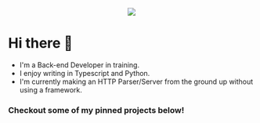 <p align="center">
  <img src="https://api.boot.dev/v1/users/public/ee21e1fb-6675-4b13-93dd-b05f14c93fb8/thumbnail" >
</p>

# Hi there 👋

- I'm a Back-end Developer in training.
- I enjoy writing in Typescript and Python.
- I'm currently making an HTTP Parser/Server from the ground up without using a framework.

### Checkout some of my pinned projects below!

<!--
**rockefelm/rockefelm** is a ✨ _special_ ✨ repository because its `README.md` (this file) appears on your GitHub profile.

Here are some ideas to get you started:

- 🔭 I’m currently working on ...
- 🌱 I’m currently learning ...
- 👯 I’m looking to collaborate on ...
- 🤔 I’m looking for help with ...
- 💬 Ask me about ...
- 📫 How to reach me: ...
- 😄 Pronouns: ...
- ⚡ Fun fact: ...
-->

